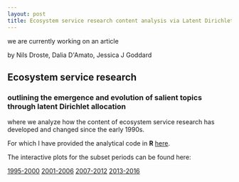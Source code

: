 ```yaml
---
layout: post
title: Ecosystem service research content analysis via Latent Dirichlet Allocation
---
```

<div class="message">
  we are currently working on an article
</div>

by Nils Droste, Dalia D'Amato, Jessica J Goddard

## Ecosystem service research
### outlining the emergence and evolution of salient topics through latent Dirichlet allocation

where we analyze how the content of ecosystem service research has developed and changed since the early 1990s.

For which I have provided the analytical code in **R** [here](https://github.com/NilsDroste/ES-LDA).

The interactive plots for the subset periods can be found here:

[1995-2000](http://nils.droste.io/research/ES_LDA/95_00/index.html)
[2001-2006](http://nils.droste.io/research/ES_LDA/01_06/index.html)
[2007-2012](http://nils.droste.io/research/ES_LDA/07_12/index.html)
[2013-2016](http://nils.droste.io/research/ES_LDA/13_16/index.html)
